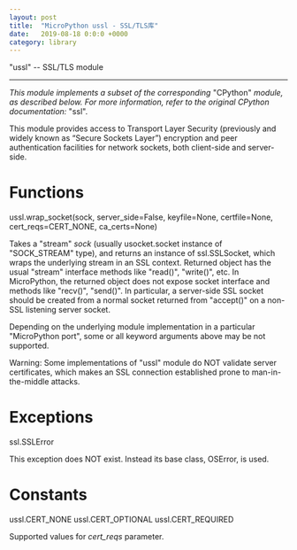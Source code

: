 ```yaml
---
layout: post
title:  "MicroPython ussl - SSL/TLS库"
date:   2019-08-18 0:0:0 +0000
category: library
---
```


"ussl" -- SSL/TLS module
************************

*This module implements a subset of the corresponding* "CPython"
*module, as described below. For more information, refer to the
original CPython documentation:* "ssl".

This module provides access to Transport Layer Security (previously
and widely known as “Secure Sockets Layer”) encryption and peer
authentication facilities for network sockets, both client-side and
server-side.


Functions
=========

ussl.wrap_socket(sock, server_side=False, keyfile=None, certfile=None, cert_reqs=CERT_NONE, ca_certs=None)

   Takes a "stream" *sock* (usually usocket.socket instance of
   "SOCK_STREAM" type), and returns an instance of ssl.SSLSocket,
   which wraps the underlying stream in an SSL context. Returned
   object has the usual "stream" interface methods like "read()",
   "write()", etc. In MicroPython, the returned object does not expose
   socket interface and methods like "recv()", "send()". In
   particular, a server-side SSL socket should be created from a
   normal socket returned from "accept()" on a non-SSL listening
   server socket.

   Depending on the underlying module implementation in a particular
   "MicroPython port", some or all keyword arguments above may be not
   supported.

Warning: Some implementations of "ussl" module do NOT validate
  server certificates, which makes an SSL connection established prone
  to man-in-the-middle attacks.


Exceptions
==========

ssl.SSLError

   This exception does NOT exist. Instead its base class, OSError, is
   used.


Constants
=========

ussl.CERT_NONE
ussl.CERT_OPTIONAL
ussl.CERT_REQUIRED

   Supported values for *cert_reqs* parameter.
